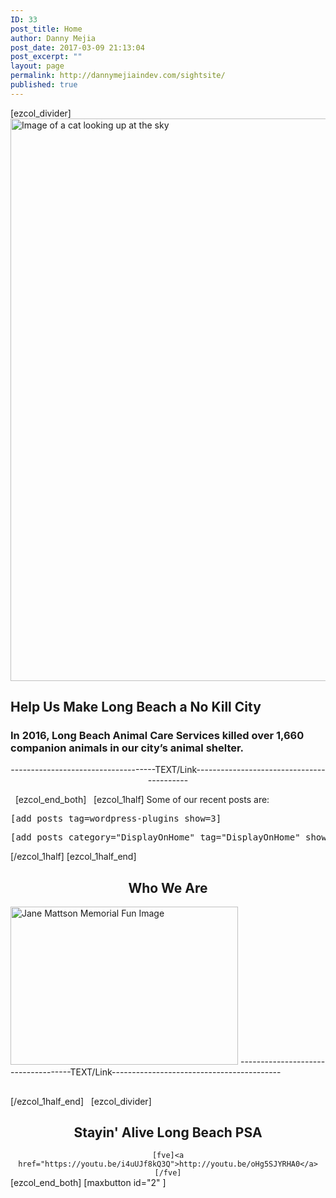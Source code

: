 ```yaml
---
ID: 33
post_title: Home
author: Danny Mejia
post_date: 2017-03-09 21:13:04
post_excerpt: ""
layout: page
permalink: http://dannymejiaindev.com/sightsite/
published: true
---
```

[ezcol_divider] <img id="longdesc-return-441" class="alignnone size-full wp-image-441" tabindex="-1" src="http://dannymejiaindev.com/sightsite/wp-content/uploads/2017/04/Cat_4-e1492198697630.jpg" alt="Image of a cat looking up at the sky" width="1600" height="900" longdesc="http://dannymejiaindev.com/sightsite?longdesc=441&referrer=33" /> 
## Help Us Make Long Beach a No Kill City

### In 2016, Long Beach Animal Care Services killed over 1,660 companion animals in our city’s animal shelter.

<p style="text-align: center;">
  ------------------------------------TEXT/Link------------------------------------------
</p>   [ezcol_end_both]   [ezcol_1half] Some of our recent posts are: 

<pre class="">[add_posts tag=wordpress-plugins show=3]</pre>

<div class="panel panel-default">
  <div id="custom-collapse-0-0" class="panel-collapse collapse in">
    <div class="panel-body">
      <div class="panel panel-default">
        <div id="custom-collapse-0-0" class="panel-collapse collapse in">
          <div class="panel-body">
            <div class="panel panel-default">
              <div id="custom-collapse-0-0" class="panel-collapse collapse in">
                <div class="panel-body">
                  <pre class="">[add_posts category="DisplayOnHome" tag="DisplayOnHome" show="1" h="2" readmore="Read more link text" img="false"]</pre>
                </div>
              </div>
            </div>
          </div>
        </div>
      </div>
    </div>
  </div>
</div> [/ezcol_1half] [ezcol_1half_end] 

<h2 class="wsite-content-title" style="text-align: center;">
  Who We Are
</h2>

<img id="longdesc-return-232" class="size-full wp-image-232 aligncenter" tabindex="-1" src="http://dannymejiaindev.com/sightsite/wp-content/uploads/2017/03/6909542.jpg" alt="Jane Mattson Memorial Fun Image" width="364" height="253" longdesc="http://dannymejiaindev.com/sightsite?longdesc=232&referrer=33" /> ------------------------------------TEXT/Link------------------------------------------ <h2 class="wsite-content-title">
</h2> [/ezcol_1half_end]   [ezcol_divider] 

<h2 class="wsite-content-title" style="text-align: center;">
  Stayin' Alive Long Beach PSA
</h2>

<div style="text-align: center;">
  <code>[fve]&lt;a href="https://youtu.be/i4uUJf8kQ3Q">http://youtu.be/oHg5SJYRHA0&lt;/a>[/fve]</code>
</div> [ezcol_end_both] [maxbutton id="2" ]